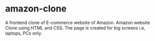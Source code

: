 # amazon-clone
A frontend clone of E-commerce website of Amazon.
Amazon website Clone using HTML and CSS.
The page is created for big screens i.e, laptops, PCs only.

